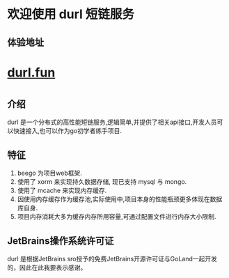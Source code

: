 # 欢迎使用 durl 短链服务

## 体验地址  
# [durl.fun](durl.fun)

#

## 介绍
durl 是一个分布式的高性能短链服务,逻辑简单,并提供了相关api接口,开发人员可以快速接入,也可以作为go初学者练手项目.

## 特征
1. beego 为项目web框架.
2. 使用了 xorm 来实现持久数据存储, 现已支持 mysql 与 mongo.
3. 使用了 mcache 来实现内存缓存.
4. 因使用内存缓存作为缓存池,实际使用中,项目本身的性能瓶颈更多体现在数据库自身.
5. 项目内存消耗大多为缓存内存所用容量,可通过配置文件进行内存大小限制.

## JetBrains操作系统许可证

durl 是根据JetBrains sro授予的免费JetBrains开源许可证与GoLand一起开发的，因此在此我要表示感谢。
